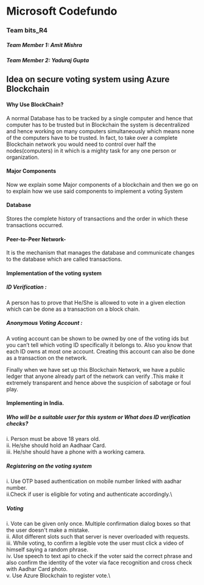 # Microsoft Codefundo 

### Team bits_R4

##### Team Member 1: Amit Mishra
##### Team Member 2: Yaduraj Gupta

## Idea on secure voting system using Azure Blockchain

#### Why Use BlockChain?
A normal Database has to be tracked by a single computer and hence that computer has to be trusted but in Blockchain the system is decentralized and hence working on many computers simultaneously which means none of the computers have to be trusted. In fact, to take over a complete Blockchain network you would need to control over half the nodes(computers) in it which is a mighty task for any one person or organization.

#### Major Components
Now we explain some Major components of a blockchain and then we go on to explain how we use said components to implement a voting System

#### Database
Stores the complete history of transactions and the order in which these transactions occurred.
#### Peer-to-Peer Network-
It is the mechanism that manages the database and communicate changes to the database which are called transactions.

#### Implementation of the voting system
##### ID Verification : 
A person has to prove that He/She is allowed to vote in a given election which can be done as a transaction on a block chain.

##### Anonymous Voting Account : 
A voting account can be shown to be owned by one of the voting ids but you can’t tell which voting ID specifically it belongs to. Also you know that each ID owns at most one account. Creating this account can also be done as a transaction on the network.

Finally when we have set up this Blockchain Network, we have a public ledger that anyone already part of the network can verify .This make it extremely transparent and hence above the suspicion of sabotage or foul play.

#### Implementing in India.

##### Who will be a suitable user for this system or What does ID verification checks?
i. Person must be above 18 years old.\
ii. He/she should hold an Aadhaar Card.\
iii. He/she should have a phone with a working camera. 

##### Registering on the voting system
i. Use OTP based authentication on mobile number linked with aadhar number.\
ii.Check if user is eligible for voting and authenticate accordingly.\ 

##### Voting
i. Vote can be given only once. Multiple confirmation dialog boxes so that the user doesn't make a mistake.\
ii. Allot different slots such that server is never overloaded with requests.\
iii. While voting, to confirm a legible vote the user must click a video of himself saying a random phrase.\
iv. Use speech to text api to check if the voter said the correct phrase and also confirm the identity of the voter via face recognition and cross check with Aadhar Card photo.\
v. Use Azure Blockchain to register vote.\  


